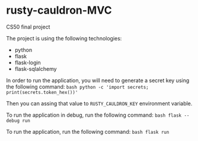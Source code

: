 # rusty-cauldron-MVC

CS50 final project

The project is using the following technologies:

- python
- flask
- flask-login
- flask-sqlalchemy

In order to run the application, you will need to generate a secret key using the following command:
`bash python -c 'import secrets; print(secrets.token_hex())'`

Then you can assing that value to `RUSTY_CAULDRON_KEY` environment variable.

To run the application in debug, run the following command:
`bash flask --debug run`

To run the application, run the following command:
`bash flask run`
